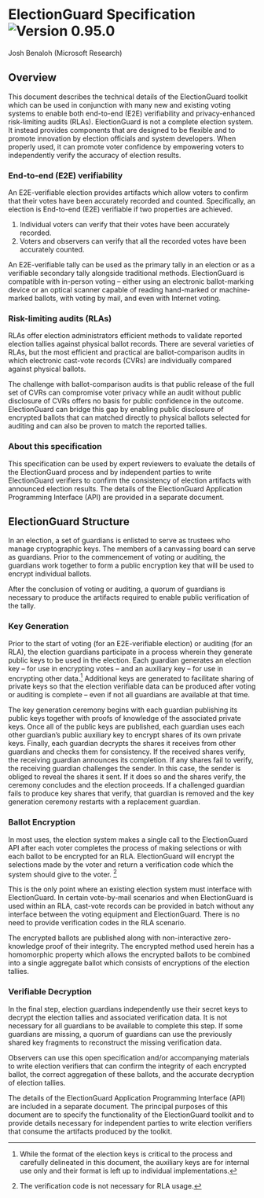 # ElectionGuard Specification ![Version 0.95.0](https://img.shields.io/badge/Version-v1.0.0-yellow)

Josh Benaloh (Microsoft Research)

## Overview

This document describes the technical details of the ElectionGuard toolkit which can be used in conjunction with many new and existing voting systems to enable both end-to-end (E2E) verifiability and privacy-enhanced risk-limiting audits (RLAs). ElectionGuard is not a complete election system. It instead provides components that are designed to be flexible and to promote innovation by election officials and system developers. When properly used, it can promote voter confidence by empowering voters to independently verify the accuracy of election results.

### End-to-end (E2E) verifiability

An E2E-verifiable election provides artifacts which allow voters to confirm that their votes have been accurately recorded and counted. Specifically, an election is End-to-end (E2E) verifiable if two properties are achieved.

1. Individual voters can verify that their votes have been accurately recorded.
2. Voters and observers can verify that all the recorded votes have been accurately counted.

An E2E-verifiable tally can be used as the primary tally in an election or as a verifiable secondary tally alongside traditional methods. ElectionGuard is compatible with in-person voting – either using an electronic ballot-marking device or an optical scanner capable of reading hand-marked or machine-marked ballots, with voting by mail, and even with Internet voting.

### Risk-limiting audits (RLAs)

RLAs offer election administrators efficient methods to validate reported election tallies against physical ballot records. There are several varieties of RLAs, but the most efficient and practical are ballot-comparison audits in which electronic cast-vote records (CVRs) are individually compared against physical ballots.

The challenge with ballot-comparison audits is that public release of the full set of CVRs can compromise voter privacy while an audit without public disclosure of CVRs offers no basis for public confidence in the outcome. ElectionGuard can bridge this gap by enabling public disclosure of encrypted ballots that can matched directly to physical ballots selected for auditing and can also be proven to match the reported tallies.

### About this specification

This specification can be used by expert reviewers to evaluate the details of the ElectionGuard process and by independent parties to write ElectionGuard verifiers to confirm the consistency of election artifacts with announced election results. The details of the ElectionGuard Application Programming Interface (API) are provided in a separate document.

## ElectionGuard Structure

In an election, a set of guardians is enlisted to serve as trustees who manage cryptographic
keys. The members of a canvassing board can serve as guardians. Prior to the commencement of voting or auditing, the guardians work together to form a public encryption key that will be used to encrypt individual ballots.

After the conclusion of voting or auditing, a quorum of guardians is necessary to produce the artifacts required to enable public verification of the tally.

### Key Generation

Prior to the start of voting (for an E2E-verifiable election) or auditing (for an RLA), the election guardians participate in a process wherein they generate public keys to be used in the election. Each guardian generates an election key – for use in encrypting votes – and an auxiliary key – for use in encrypting other data.[^1] Additional keys are generated to facilitate sharing of private keys so that the election verifiable data can be produced after voting or auditing is complete – even if not all guardians are available at that time.

The key generation ceremony begins with each guardian publishing its public keys together with proofs of knowledge of the associated private keys. Once all of the public keys are published, each guardian uses each other guardian’s public auxiliary key to encrypt shares of its own private keys. Finally, each guardian decrypts the shares it receives from other guardians and checks them for consistency. If the received shares verify, the receiving guardian announces its completion. If any shares fail to verify, the receiving guardian challenges the sender. In this case, the sender is obliged to reveal the shares it sent. If it does so and the shares verify, the ceremony concludes and the election proceeds. If a challenged guardian fails to produce key shares that verify, that guardian is removed and the key generation ceremony restarts with a replacement guardian.

### Ballot Encryption

In most uses, the election system makes a single call to the ElectionGuard API after each voter completes the process of making selections or with each ballot to be encrypted for an RLA. ElectionGuard will encrypt the selections made by the voter and return a verification code which the system should give to the voter. [^2]

This is the only point where an existing election system must interface with ElectionGuard. In certain vote-by-mail scenarios and when ElectionGuard is used within an RLA, cast-vote records can be provided in batch without any interface between the voting equipment and ElectionGuard. There is no need to provide verification codes in the RLA scenario.

The encrypted ballots are published along with non-interactive zero-knowledge proof of their integrity. The encrypted method used herein has a homomorphic property which allows the encrypted ballots to be combined into a single aggregate ballot which consists of encryptions of the election tallies.

### Verifiable Decryption

In the final step, election guardians independently use their secret keys to decrypt the election tallies and associated verification data. It is not necessary for all guardians to be available to complete this step. If some guardians are missing, a quorum of guardians can use the previously shared key fragments to reconstruct the missing verification data.

Observers can use this open specification and/or accompanying materials to write election verifiers that can confirm the integrity of each encrypted ballot, the correct aggregation of these ballots, and the accurate decryption of election tallies.

The details of the ElectionGuard Application Programming Interface (API) are included in a separate document. The principal purposes of this document are to specify the functionality of the ElectionGuard toolkit and to provide details necessary for independent parties to write election verifiers that consume the artifacts produced by the toolkit.

[^1]: While the format of the election keys is critical to the process and carefully delineated in this document, the auxiliary keys are for internal use only and their format is left up to individual implementations.
[^2]: The verification code is not necessary for RLA usage.
